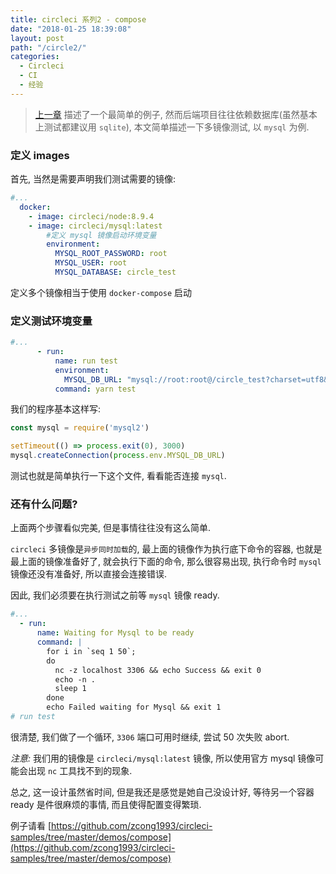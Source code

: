 ```yaml
---
title: circleci 系列2 - compose
date: "2018-01-25 18:39:08"
layout: post
path: "/circle2/"
categories:
  - Circleci
  - CI
  - 经验
---
```


> [上一章](/circleci-start/) 描述了一个最简单的例子, 然而后端项目往往依赖数据库(虽然基本上测试都建议用 `sqlite`), 本文简单描述一下多镜像测试, 以 `mysql` 为例.

<!--more-->

### 定义 images

首先, 当然是需要声明我们测试需要的镜像:

```yaml
#...
  docker:
    - image: circleci/node:8.9.4
    - image: circleci/mysql:latest
        #定义 mysql 镜像启动环境变量
        environment:
          MYSQL_ROOT_PASSWORD: root
          MYSQL_USER: root
          MYSQL_DATABASE: circle_test
```

定义多个镜像相当于使用 `docker-compose` 启动

### 定义测试环境变量

```yaml
#...
      - run:
          name: run test
          environment:
            MYSQL_DB_URL: "mysql://root:root@/circle_test?charset=utf8&parseTime=True&loc=Local"
          command: yarn test
```

我们的程序基本这样写:
```js
const mysql = require('mysql2')

setTimeout(() => process.exit(0), 3000)
mysql.createConnection(process.env.MYSQL_DB_URL)
```
测试也就是简单执行一下这个文件, 看看能否连接 `mysql`.

### 还有什么问题?

上面两个步骤看似完美, 但是事情往往没有这么简单.

`circleci` 多镜像是`异步同时加载`的, 最上面的镜像作为执行底下命令的容器, 也就是最上面的镜像准备好了, 就会执行下面的命令, 那么很容易出现, 执行命令时 `mysql` 镜像还没有准备好, 所以直接会连接错误.

因此, 我们必须要在执行测试之前等 `mysql` 镜像 ready.

```yaml
#...
  - run:
      name: Waiting for Mysql to be ready
      command: |
        for i in `seq 1 50`;
        do
          nc -z localhost 3306 && echo Success && exit 0
          echo -n .
          sleep 1
        done
        echo Failed waiting for Mysql && exit 1
# run test
```

很清楚, 我们做了一个循环, `3306` 端口可用时继续, 尝试 50 次失败 abort.

*注意:* 我们用的镜像是 `circleci/mysql:latest` 镜像, 所以使用官方 mysql 镜像可能会出现 `nc` 工具找不到的现象.

总之, 这一设计虽然省时间, 但是我还是感觉是她自己没设计好, 等待另一个容器 ready 是件很麻烦的事情, 而且使得配置变得繁琐.

例子请看 [https://github.com/zcong1993/circleci-samples/tree/master/demos/compose](https://github.com/zcong1993/circleci-samples/tree/master/demos/compose)
